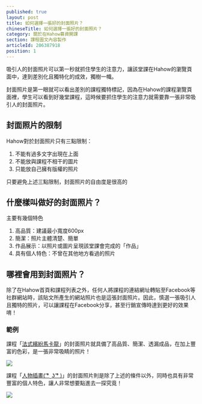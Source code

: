 ```yaml
---
published: true
layout: post
title: 如何選擇一張好的封面照片？
chineseTitle: 如何選擇一張好的封面照片？
category: 關於在Hahow募資開課
section: 課程圖文內容製作
articleId: 206387918
position: 1
---
```

吸引人的封面照片可以第一秒就抓住學生的注意力，讓該堂課在Hahow的瀏覽頁面中，達到差別化且獨特化的成效，獨樹一幟。

封面照片是第一眼就可以看出差別的課程獨特標記，因為在Hahow的課程瀏覽頁面裡，學生可以看到好幾堂課程，這時候要抓住學生的注意力就需要靠一張非常吸引人的封面照片。

## 封面照片的限制

Hahow對於封面照片只有三點限制：

1.  不能有過多文字出現在上面
2.  不能放與課程不相干的圖片
3.  只能放自己擁有版權的照片

只要避免上述三點限制，封面照片的自由度是很高的

## 什麼樣叫做好的封面照片？

主要有幾個特色

1. 高品質：建議最小寬度600px
2. 簡潔：照片主體清楚、簡單
3. 作品展示：以照片或圖片呈現該堂課會完成的「作品」
4. 具有個人特色：不曾在其他地方看過的照片

## 哪裡會用到封面照片？

除了在Hahow首頁和課程列表之外，任何人將課程的連結網址轉貼至Facebook等社群網站時，該貼文所產生的網站照片也是這張封面照片。因此，慎選一張吸引人且獨特的照片，可以讓課程在Facebook分享，甚至行銷宣傳時達到更好的效果唷！

### 範例

課程「[法式繽紛馬卡龍](https://hahow.in/courses/55599687dfe21b0a00e776d9/main)」的封面照片就具備了高品質、簡潔、透漏成品，在加上豐富的色彩，是一張非常吸睛的照片！

![]({{site.baseurl}}/media/202529137-556ca73e77a8710900bee091_cropped_300.png)

課程「[人物插畫( ͡° ͜ ʖ ͡° )](https://hahow.in/courses/54e4b6d1c5c9c00900cd8d4e/main)」的封面照片則是除了上述的條件以外，同時也具有非常豐富的個人特色，讓人非常想要點進去一探究竟！

![]({{site.baseurl}}/media/202529127-54e4cbe6c5c9c00900cd8d59_cropped_300.png)
